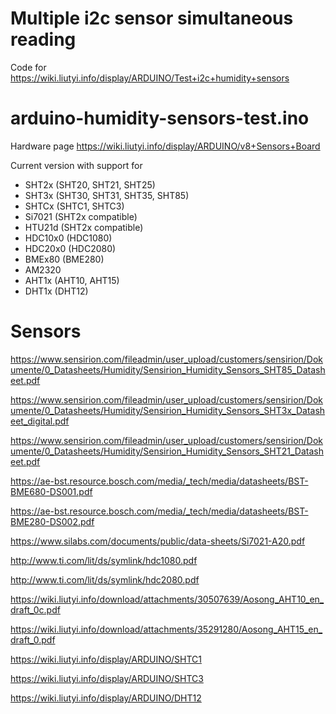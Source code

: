 # Multiple i2c sensor simultaneous reading
Code for https://wiki.liutyi.info/display/ARDUINO/Test+i2c+humidity+sensors

# arduino-humidity-sensors-test.ino
Hardware page https://wiki.liutyi.info/display/ARDUINO/v8+Sensors+Board

Current version with support for

* SHT2x (SHT20, SHT21, SHT25)
* SHT3x (SHT30, SHT31, SHT35, SHT85)
* SHTCx (SHTC1, SHTC3)
* Si7021 (SHT2x compatible)
* HTU21d (SHT2x compatible)
* HDC10x0 (HDC1080)
* HDC20x0 (HDC2080)
* BMEx80 (BME280)
* AM2320
* AHT1x (AHT10, AHT15)
* DHT1x (DHT12)

# Sensors

https://www.sensirion.com/fileadmin/user_upload/customers/sensirion/Dokumente/0_Datasheets/Humidity/Sensirion_Humidity_Sensors_SHT85_Datasheet.pdf

https://www.sensirion.com/fileadmin/user_upload/customers/sensirion/Dokumente/0_Datasheets/Humidity/Sensirion_Humidity_Sensors_SHT3x_Datasheet_digital.pdf

https://www.sensirion.com/fileadmin/user_upload/customers/sensirion/Dokumente/0_Datasheets/Humidity/Sensirion_Humidity_Sensors_SHT21_Datasheet.pdf

https://ae-bst.resource.bosch.com/media/_tech/media/datasheets/BST-BME680-DS001.pdf

https://ae-bst.resource.bosch.com/media/_tech/media/datasheets/BST-BME280-DS002.pdf

https://www.silabs.com/documents/public/data-sheets/Si7021-A20.pdf

http://www.ti.com/lit/ds/symlink/hdc1080.pdf

http://www.ti.com/lit/ds/symlink/hdc2080.pdf

https://wiki.liutyi.info/download/attachments/30507639/Aosong_AHT10_en_draft_0c.pdf

https://wiki.liutyi.info/download/attachments/35291280/Aosong_AHT15_en_draft_0.pdf

https://wiki.liutyi.info/display/ARDUINO/SHTC1

https://wiki.liutyi.info/display/ARDUINO/SHTC3

https://wiki.liutyi.info/display/ARDUINO/DHT12
